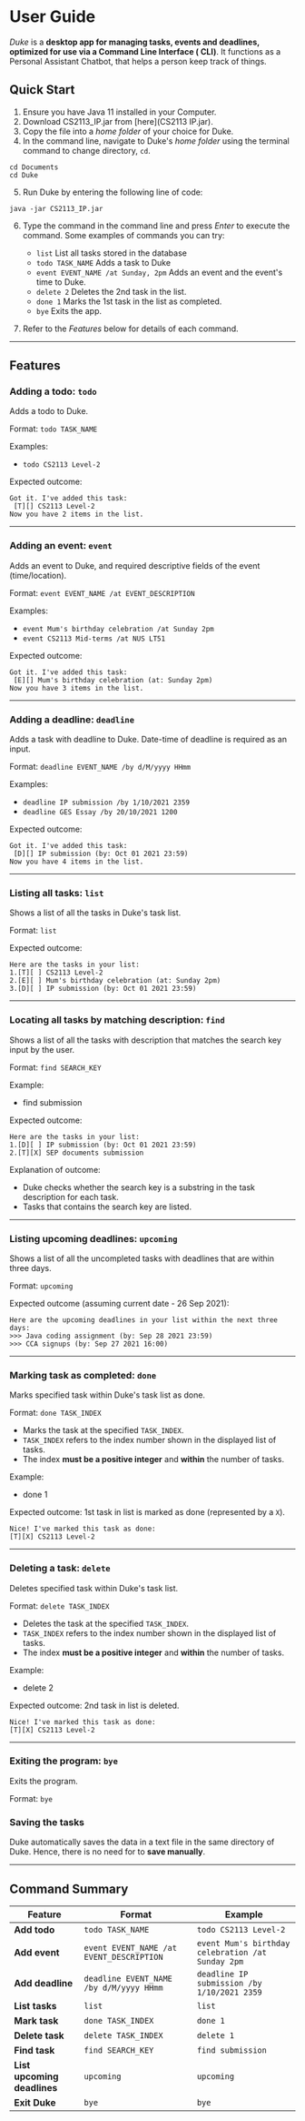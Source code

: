 # User Guide

*Duke* is a **desktop app for managing tasks, events and deadlines, optimized for use via a Command Line Interface (
CLI)**. It functions as a Personal Assistant Chatbot, that helps a person keep track of things.

## Quick Start

1. Ensure you have Java 11 installed in your Computer.
2. Download CS2113_IP.jar from [here](CS2113 IP.jar).
3. Copy the file into a *home folder* of your choice for Duke.
4. In the command line, navigate to Duke's *home folder* using the terminal command to change directory, `cd`.

```
cd Documents
cd Duke
```

5. Run Duke by entering the following line of code:

```
java -jar CS2113_IP.jar
```

6. Type the command in the command line and press *Enter* to execute the command. Some examples of commands you can try:
    - `list` List all tasks stored in the database
    - `todo TASK_NAME` Adds a task to Duke
    - `event EVENT_NAME /at Sunday, 2pm` Adds an event and the event's time to Duke.
    - `delete 2` Deletes the 2nd task in the list.
    - `done 1` Marks the 1st task in the list as completed.
    - `bye` Exits the app.

7. Refer to the *Features* below for details of each command.

________

## Features

### Adding a todo: `todo`

Adds a todo to Duke.

Format: `todo TASK_NAME`

Examples:

- `todo CS2113 Level-2`

Expected outcome:

```
Got it. I've added this task:
 [T][] CS2113 Level-2
Now you have 2 items in the list.
```

________

### Adding an event: `event`

Adds an event to Duke, and required descriptive fields of the event (time/location).

Format: `event EVENT_NAME /at EVENT_DESCRIPTION`

Examples:

- `event Mum's birthday celebration /at Sunday 2pm`
- `event CS2113 Mid-terms /at NUS LT51`

Expected outcome:

```
Got it. I've added this task:
 [E][] Mum's birthday celebration (at: Sunday 2pm)
Now you have 3 items in the list.
```

________

### Adding a deadline: `deadline`

Adds a task with deadline to Duke. Date-time of deadline is required as an input.

Format: `deadline EVENT_NAME /by d/M/yyyy HHmm`

Examples:

- `deadline IP submission /by 1/10/2021 2359`
- `deadline GES Essay /by 20/10/2021 1200`

Expected outcome:

```
Got it. I've added this task:
 [D][] IP submission (by: Oct 01 2021 23:59)
Now you have 4 items in the list.
```

________

### Listing all tasks: `list`

Shows a list of all the tasks in Duke's task list.

Format: `list`

Expected outcome:

```
Here are the tasks in your list:
1.[T][ ] CS2113 Level-2
2.[E][ ] Mum's birthday celebration (at: Sunday 2pm)
3.[D][ ] IP submission (by: Oct 01 2021 23:59)
```

________

### Locating all tasks by matching description: `find`

Shows a list of all the tasks with description that matches the search key input by the user.

Format: `find SEARCH_KEY`

Example:

- find submission

Expected outcome:

```
Here are the tasks in your list:
1.[D][ ] IP submission (by: Oct 01 2021 23:59)
2.[T][X] SEP documents submission
```

Explanation of outcome:

- Duke checks whether the search key is a substring in the task description for each task.
- Tasks that contains the search key are listed.

________

### Listing upcoming deadlines: `upcoming`

Shows a list of all the uncompleted tasks with deadlines that are within three days.

Format: `upcoming`

Expected outcome (assuming current date - 26 Sep 2021):

```
Here are the upcoming deadlines in your list within the next three days:
>>> Java coding assignment (by: Sep 28 2021 23:59)
>>> CCA signups (by: Sep 27 2021 16:00)
```

________

### Marking task as completed: `done`

Marks specified task within Duke's task list as done.

Format: `done TASK_INDEX`

- Marks the task at the specified `TASK_INDEX`.
- `TASK_INDEX` refers to the index number shown in the displayed list of tasks.
- The index **must be a positive integer** and **within** the number of tasks.

Example:

- done 1

Expected outcome:
1st task in list is marked as done (represented by a `X`).

```
Nice! I've marked this task as done:
[T][X] CS2113 Level-2
```

________

### Deleting a task: `delete`

Deletes specified task within Duke's task list.

Format: `delete TASK_INDEX`

- Deletes the task at the specified `TASK_INDEX`.
- `TASK_INDEX` refers to the index number shown in the displayed list of tasks.
- The index **must be a positive integer** and **within** the number of tasks.

Example:

- delete 2

Expected outcome:
2nd task in list is deleted.

```
Nice! I've marked this task as done:
[T][X] CS2113 Level-2
```

________

### Exiting the program: `bye`

Exits the program.

Format: `bye`

### Saving the tasks

Duke automatically saves the data in a text file in the same directory of Duke. Hence, there is no need for to **save
manually**.
________

## Command Summary

Feature | Format | Example
------  | ------ | -------
**Add todo** |`todo TASK_NAME`| `todo CS2113 Level-2`
**Add event** |`event EVENT_NAME /at EVENT_DESCRIPTION`| `event Mum's birthday celebration /at Sunday 2pm`
**Add deadline** |`deadline EVENT_NAME /by d/M/yyyy HHmm`| `deadline IP submission /by 1/10/2021 2359`
**List tasks** |`list` | `list`
**Mark task** | `done TASK_INDEX` | `done 1`
**Delete task** | `delete TASK_INDEX` | `delete 1`
**Find task** | `find SEARCH_KEY` | `find submission`
**List upcoming deadlines** | `upcoming` | `upcoming`
**Exit Duke** | `bye` | `bye`
